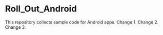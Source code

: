# Roll_Out_Android
This repository collects sample code for Android apps.
Change 1.
Change 2.
Change 3.